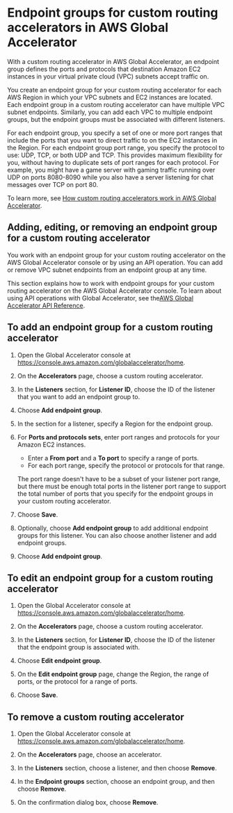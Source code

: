 # Endpoint groups for custom routing accelerators in AWS Global Accelerator<a name="about-custom-routing-endpoint-groups"></a>

With a custom routing accelerator in AWS Global Accelerator, an endpoint group defines the ports and protocols that destination Amazon EC2 instances in your virtual private cloud \(VPC\) subnets accept traffic on\.

You create an endpoint group for your custom routing accelerator for each AWS Region in which your VPC subnets and EC2 instances are located\. Each endpoint group in a custom routing accelerator can have multiple VPC subnet endpoints\. Similarly, you can add each VPC to multiple endpoint groups, but the endpoint groups must be associated with different listeners\.

For each endpoint group, you specify a set of one or more port ranges that include the ports that you want to direct traffic to on the EC2 instances in the Region\. For each endpoint group port range, you specify the protocol to use: UDP, TCP, or both UDP and TCP\. This provides maximum flexibility for you, without having to duplicate sets of port ranges for each protocol\. For example, you might have a game server with gaming traffic running over UDP on ports 8080\-8090 while you also have a server listening for chat messages over TCP on port 80\.

To learn more, see [How custom routing accelerators work in AWS Global Accelerator](about-custom-routing-how-it-works.md)\.

## Adding, editing, or removing an endpoint group for a custom routing accelerator<a name="about-custom-routing-endpoint-groups.create-endpoint-group"></a>

You work with an endpoint group for your custom routing accelerator on the AWS Global Accelerator console or by using an API operation\. You can add or remove VPC subnet endpoints from an endpoint group at any time\.

This section explains how to work with endpoint groups for your custom routing accelerator on the AWS Global Accelerator console\. To learn about using API operations with Global Accelerator, see the[AWS Global Accelerator API Reference](https://docs.aws.amazon.com/global-accelerator/latest/api/Welcome.html)\.

## To add an endpoint group for a custom routing accelerator

1. Open the Global Accelerator console at [ https://console\.aws\.amazon\.com/globalaccelerator/home](https://console.aws.amazon.com/globalaccelerator/home)\. 

1. On the **Accelerators** page, choose a custom routing accelerator\.

1. In the **Listeners** section, for **Listener ID**, choose the ID of the listener that you want to add an endpoint group to\.

1. Choose **Add endpoint group**\.

1. In the section for a listener, specify a Region for the endpoint group\.

1. For **Ports and protocols sets**, enter port ranges and protocols for your Amazon EC2 instances\.
   + Enter a **From port** and a **To port** to specify a range of ports\.
   + For each port range, specify the protocol or protocols for that range\.

   The port range doesn't have to be a subset of your listener port range, but there must be enough total ports in the listener port range to support the total number of ports that you specify for the endpoint groups in your custom routing accelerator\.

1. Choose **Save**\.

1. Optionally, choose **Add endpoint group** to add additional endpoint groups for this listener\. You can also choose another listener and add endpoint groups\.

1. Choose **Add endpoint group**\.

## To edit an endpoint group for a custom routing accelerator

1. Open the Global Accelerator console at [ https://console\.aws\.amazon\.com/globalaccelerator/home](https://console.aws.amazon.com/globalaccelerator/home)\. 

1. On the **Accelerators** page, choose a custom routing accelerator\.

1. In the **Listeners** section, for **Listener ID**, choose the ID of the listener that the endpoint group is associated with\.

1. Choose **Edit endpoint group**\.

1. On the **Edit endpoint group** page, change the Region, the range of ports, or the protocol for a range of ports\.

1. Choose **Save**\.

## To remove a custom routing accelerator

1. Open the Global Accelerator console at [ https://console\.aws\.amazon\.com/globalaccelerator/home](https://console.aws.amazon.com/globalaccelerator/home)\. 

1. On the **Accelerators** page, choose an accelerator\.

1. In the **Listeners** section, choose a listener, and then choose **Remove**\.

1. In the **Endpoint groups** section, choose an endpoint group, and then choose **Remove**\.

1. On the confirmation dialog box, choose **Remove**\.